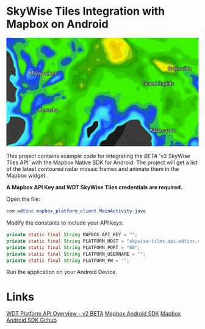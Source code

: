 
# SkyWise Tiles Integration with Mapbox on Android

![Vector Tile Radar Loop](imgs/mvt_reflect_base.png?raw=true "Vector Tile Radar Loop")

This project contains example code for integrating the *BETA* 'v2 SkyWise Tiles API' with the 
Mapbox Native SDK for Android. The project will get a list of the latest contoured radar mosaic 
frames and animate them in the Mapbox widget.

**A Mapbox API Key and WDT SkyWise Tiles credentials are required.**

Open the file:

```java
com.wdtinc.mapbox_platform_client.MainActivity.java
```

Modify the constants to include your API keys:

```java
private static final String MAPBOX_API_KEY = "";
private static final String PLATFORM_HOST = "skywise-tiles.api.wdtinc.com";
private static final String PLATFORM_PORT = "80";
private static final String PLATFORM_USERNAME = "";
private static final String PLATFORM_PW = "";
```

Run the application on your Android Device.

# Links

[WDT Platform API Overview - v2 BETA](http://docs.api.wdtinc.com/skywise-tiles/en/2.0/)
[Mapbox Android SDK](https://www.mapbox.com/android-sdk/)
[Mapbox Android SDK Github](https://github.com/mapbox/mapbox-gl-native/tree/master/platform/android)
